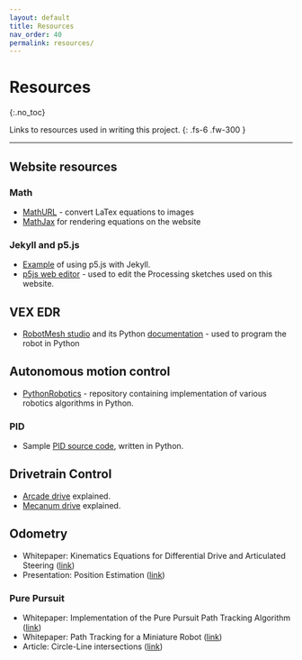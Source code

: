 ```yaml
---
layout: default
title: Resources
nav_order: 40
permalink: resources/
---
```


# Resources
{:.no_toc}

Links to resources used in writing this project.
{: .fs-6 .fw-300 }

---

## Website resources

### Math
- [MathURL](http://mathurl.com/) - convert LaTex equations to images
- [MathJax](https://www.mathjax.org/) for rendering equations on the website

### Jekyll and p5.js
- [Example]((https://raw.githubusercontent.com/KevinWorkman/HappyCoding/gh-pages/examples/p5js/_posts/2018-07-04-fireworks.md)) of using p5.js with Jekyll.
- [p5js web editor](https://editor.p5js.org/) - used to edit the Processing sketches used on this website.

## VEX EDR
- [RobotMesh studio](https://www.robotmesh.com/studio) and its Python [documentation](https://www.robotmesh.com/docs/vexcortex-python/html/namespaces.html) - used to program the robot in Python

## Autonomous motion control
- [PythonRobotics](https://github.com/AtsushiSakai/PythonRobotics) - repository containing implementation of various robotics algorithms in Python.

### PID
- Sample [PID source code](https://github.com/ivmech/ivPID), written in Python.

## Drivetrain Control
- [Arcade drive](https://www.chiefdelphi.com/media/papers/2661) explained.
- [Mecanum drive](http://controls.coderedrobotics.com/programminglessons/11.html) explained.

## Odometry
- Whitepaper: Kinematics Equations for Differential Drive and Articulated Steering ([link](http://www8.cs.umu.se/kurser/5DV122/HT13/material/Hellstrom-ForwardKinematics.pdf))
- Presentation: Position Estimation ([link](http://people.scs.carleton.ca/~lanthier/teaching/COMP4807/Notes/5%20-%20PositionEstimation.pdf))

### Pure Pursuit
- Whitepaper: Implementation of the Pure Pursuit Path Tracking Algorithm ([link](https://www.ri.cmu.edu/pub_files/pub3/coulter_r_craig_1992_1/coulter_r_craig_1992_1.pdf))
- Whitepaper: Path Tracking for a Miniature Robot ([link](http://www8.cs.umu.se/kurser/TDBD17/VT06/utdelat/Assignment%20Papers/Path%20Tracking%20for%20a%20Miniature%20Robot.pdf))
- Article: Circle-Line intersections ([link](http://mathworld.wolfram.com/Circle-LineIntersection.html))
